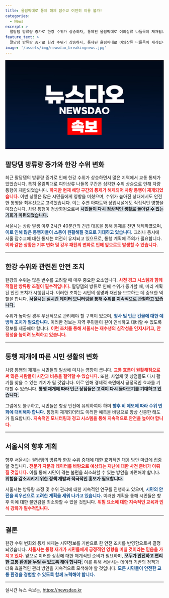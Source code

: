 ```yaml
---
title: 올림픽대로 통제 해제 잠수교 여전히 이용 불가!
categories:
  - News
excerpt: >
  팔당댐 방류량 증가로 한강 수위가 상승하자, 통제된 올림픽대로 여의상류 나들목이 재개됩니다! 잠수교는 여전히 통제 중. 자세한 내용은 기사에서 확인하세요!
feature_text: >
  팔당댐 방류량 증가로 한강 수위가 상승하자, 통제된 올림픽대로 여의상류 나들목이 재개됩니다! 잠수교는 여전히 통제 중. 자세한 내용은 기사에서 확인하세요!
image: '/assets/img/newsdao_breakingnews.jpg'
---
```


<p><img src="/assets/img/newsdao_breakingnews.jpg" alt="cryptoinkorea 속보" /></p>

<h2 data-ke-size="size26">팔당댐 방류량 증가와 한강 수위 변화</h2>

<p data-ke-size="size16">최근 팔당댐의 방류량 증가로 인해 한강 수위가 상승하면서 많은 지역에서 교통 통제가 있었습니다. 특히 올림픽대로 여의상류 나들목 구간은 심각한 수위 상승으로 인해 차량 통행이 제한되었습니다. <b><span style="color: #ee2323;">하지만 현재 해당 구간의 통제가 해제되어 차량 통행이 재개되었습니다.</span></b> 이번 상황은 많은 시민들에게 영향을 미쳤으며, 수위가 높아진 상태에서도 안전한 통행을 최우선으로 고려했습니다. 이는 주변 아파트와 상업시설에도 직접적인 영향을 미쳤습니다. 차량 통행이 정상화됨으로써 <b><span style="background-color: #21538527;">시민들이 다시 정상적인 생활로 돌아갈 수 있는 기회가 마련되었습니다.</span></b></p>

<p data-ke-size="size16">서울시는 상황 발생 이후 2시간 40분간의 긴급 대응을 통해 통제를 전면 해제하였으며, <b><span style="color: #1a5490;">이로 인해 많은 통행자들이 소통이 원활해질 것으로 기대하고 있습니다.</span></b> 그러나 동시에 서울 잠수교에 대한 통제는 여전히 유지되고 있으므로, 통행 계획에 주의가 필요합니다. <b><span style="color: #ee2323;">이와 같은 상황은 기후 변화 및 강우 패턴의 변화로 인해 앞으로도 발생할 수 있습니다.</span></b></p>

<hr>

<h2 data-ke-size="size26">한강 수위와 관련된 안전 조치</h2>

<p data-ke-size="size16">한강의 수위는 많은 변수를 고려할 때 매우 중요한 요소입니다. <b><span style="color: #ee2323;">사전 경고 시스템과 함께 적절한 방류량 조절이 필수적입니다.</span></b> 팔당댐의 방류로 인해 수위가 증가할 때, 미리 계획된 안전 조치가 시행됩니다. 이러한 조치는 시민의 생명과 재산을 보호하는 데 중요한 역할을 합니다. <b><span style="background-color: #21538527;">서울시는 실시간 데이터 모니터링을 통해 수위를 지속적으로 관찰하고 있습니다.</span></b></p>

<p data-ke-size="size16">수위가 높아질 경우 우선적으로 관리해야 할 구역이 있으며, <b><span style="color: #1a5490;">청사 및 인근 건물에 대한 예방적 조치가 필요합니다.</span></b> 이러한 정보는 지역 주민들이 깊이 인식하고 대비할 수 있도록 정보를 제공해야 합니다. <b><span style="color: #ee2323;">이런 조치를 통해 서울시는 재수생의 심각성을 인지시키고, 안정성을 높이려 노력하고 있습니다.</span></b></p>

<hr>

<h2 data-ke-size="size26">통행 재개에 따른 시민 생활의 변화</h2>

<p data-ke-size="size16">차량 통행의 재개는 시민들의 일상에 미치는 영향이 큽니다. <b><span style="color: #ee2323;">교통 흐름이 원활해짐으로써 많은 사람들이 시간과 비용을 절약할 수 있습니다.</span></b> 또한, 사업체 및 상점들도 다시 활기를 찾을 수 있는 계기가 될 것입니다. 이로 인해 경제적 측면에서 긍정적인 효과를 기대할 수 있습니다. <b><span style="background-color: #21538527;">통행 재개에 따라 인근 상점들은 고객이 다시 돌아오기를 기대하고 있습니다.</span></b></p>

<p data-ke-size="size16">그럼에도 불구하고, 시민들은 항상 안전에 유의하여야 하며 <b><span style="color: #1a5490;">향후 비 예보에 따라 수위 변화에 대비해야 합니다.</span></b> 통행이 재개되더라도 이러한 예측을 바탕으로 항상 신중한 태도가 필요합니다. <b><span style="color: #ee2323;">지속적인 모니터링과 경고 시스템을 통해 지속적으로 안전을 높여야 합니다.</span></b></p>

<hr>

<h2 data-ke-size="size26">서울시의 향후 계획</h2>

<p data-ke-size="size16">향후 서울시는 팔당댐의 방류와 한강 수위 증대에 대한 효과적인 대응 방안 마련에 집중할 것입니다. <b><span style="color: #ee2323;">전문가 자문과 데이터를 바탕으로 예상되는 재난에 대한 사전 준비가 이뤄질 것입니다.</span></b> 이를 통해 시민이 겪는 불편을 최소화할 수 있는 방안을 마련해야 합니다. <b><span style="background-color: #21538527;">위험을 감소시키기 위한 정책 개발과 적극적인 홍보가 필요합니다.</span></b></p>

<p data-ke-size="size16">서울시는 방류량 조정 및 수위 관리에 대한 지속적인 연구를 진행하고 있으며, <b><span style="color: #1a5490;">시민의 안전을 최우선으로 고려한 계획을 세워 나가고 있습니다.</span></b> 이러한 계획을 통해 시민들은 향후 이에 대한 불안감을 최소화할 수 있을 것입니다. <b><span style="color: #ee2323;">위험 요소에 대한 지속적인 교육과 인식 강화가 필수적입니다.</span></b></p>

<hr>

<h2 data-ke-size="size26">결론</h2>

<p data-ke-size="size16">한강 수위 변화와 통제 해제는 시민정보를 기반으로 한 안전 조치를 반영함으로써 결정되었습니다. <b><span style="color: #ee2323;">서울시는 통행 재개가 시민들에게 긍정적인 영향을 미칠 것이라는 믿음을 가지고 있다.</span></b> 앞으로 이러한 상황에 대한 체계적인 준비가 필요하며, <b><span style="background-color: #21538527;">모두가 안전하고 편리한 교통 환경을 누릴 수 있도록 해야 합니다.</span></b> 이를 위해 서울시는 데이터 기반의 정책과 더욱 효율적인 관리 방안을 지속적으로 모색해야 할 것입니다. <b><span style="color: #1a5490;">모든 시민들이 안전한 교통 환경을 경험할 수 있도록 함께 노력해야 합니다.</span></b></p>

<hr>
실시간 뉴스 속보는, <a href="https://newsdao.kr" rel="dofollow">https://newsdao.kr</a>


